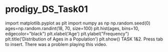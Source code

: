 # prodigy_DS_Task01
import matplotlib.pyplot as plt
import numpy as np
np.random.seed(0)
ages=np.random.randint(18, 70, size=100)
plt.hist(ages, bins=10, edgecolor="black")
plt.xlabel('Age')
plt.ylabel("Frequency")
plt.title('Distribution of Ages in a Population')
plt.show()
TASK 1&2. Press tab to insert.
There was a problem playing this video.
